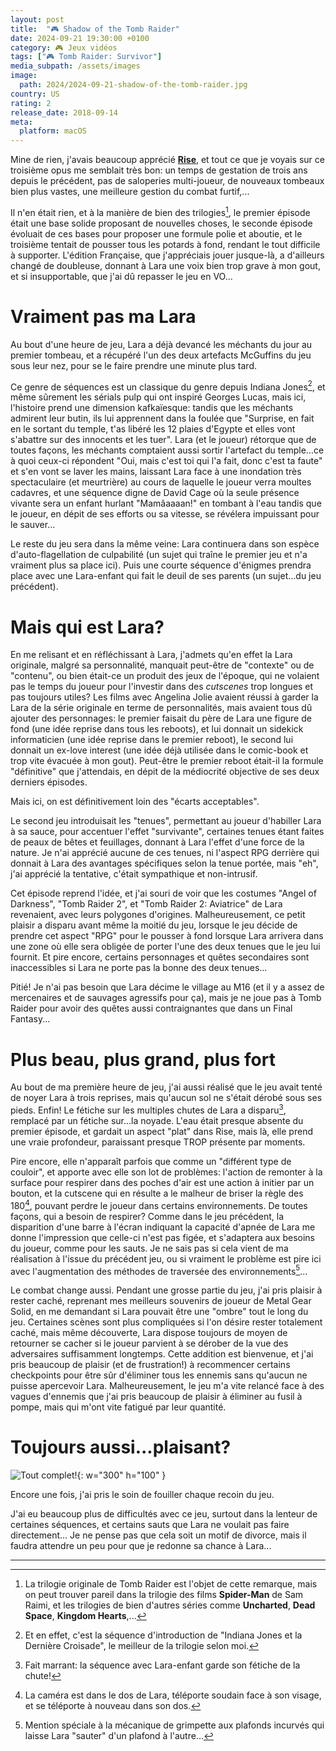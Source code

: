 ```yaml
---
layout: post
title:  "🎮 Shadow of the Tomb Raider"
date: 2024-09-21 19:30:00 +0100
category: 🎮 Jeux vidéos
tags: ["🎮 Tomb Raider: Survivor"]
media_subpath: /assets/images
image:
  path: 2024/2024-09-21-shadow-of-the-tomb-raider.jpg
country: US
rating: 2
release_date: 2018-09-14
meta:
  platform: macOS
---
```


Mine de rien, j'avais beaucoup apprécié [**Rise**](/posts/rise-of-the-tomb-raider/), et tout ce que je voyais sur ce troisième opus me semblait très bon: un temps de gestation de trois ans depuis le précédent, pas de saloperies multi-joueur, de nouveaux tombeaux bien plus vastes, une meilleure gestion du combat furtif,...

Il n'en était rien, et à la manière de bien des trilogies[^1], le premier épisode était une base solide proposant de nouvelles choses, le seconde épisode évoluait de ces bases pour proposer une formule polie et aboutie, et le troisième tentait de pousser tous les potards à fond, rendant le tout difficile à supporter. L'édition Française, que j'appréciais jouer jusque-là, a d'ailleurs changé de doubleuse, donnant à Lara une voix bien trop grave à mon gout, et si insupportable, que j'ai dû repasser le jeu en VO...

# Vraiment pas ma Lara

Au bout d'une heure de jeu, Lara a déjà devancé les méchants du jour au premier tombeau, et a récupéré l'un des deux artefacts McGuffins  du jeu sous leur nez, pour se le faire prendre une minute plus tard.

Ce genre de séquences est un classique du genre depuis Indiana Jones[^2], et même sûrement les sérials pulp qui ont inspiré Georges Lucas, mais ici, l'histoire prend une dimension kafkaïesque: tandis que les méchants admirent leur butin, ils lui apprennent dans la foulée que "Surprise, en fait en le sortant du temple, t'as libéré les 12 plaies d'Egypte et elles vont s'abattre sur des innocents et les tuer". Lara (et le joueur) rétorque que de toutes façons, les méchants comptaient aussi sortir l'artefact du temple...ce à quoi ceux-ci répondent "Oui, mais c'est toi qui l'a fait, donc c'est ta faute" et s'en vont se laver les mains, laissant Lara face à une inondation très spectaculaire (et meurtrière) au cours de laquelle le joueur verra moultes cadavres, et une séquence digne de David Cage où la seule présence vivante sera un enfant hurlant "Mamâaaaan!" en tombant à l'eau tandis que le joueur, en dépit de ses efforts ou sa vitesse, se révélera impuissant pour le sauver...

Le reste du jeu sera dans la même veine: Lara continuera dans son espèce d'auto-flagellation de culpabilité (un sujet qui traîne le premier jeu et n'a vraiment plus sa place ici). Puis une courte séquence d'énigmes prendra place avec une Lara-enfant qui fait le deuil de ses parents (un sujet...du jeu précédent).

# Mais qui est Lara?

En me relisant et en réfléchissant à Lara, j'admets qu'en effet la Lara originale, malgré sa personnalité, manquait peut-être de "contexte" ou de "contenu", ou bien était-ce un produit des jeux de l'époque, qui ne volaient pas le temps du joueur pour l'investir dans des *cutscenes* trop longues et pas toujours utiles? Les films avec Angelina Jolie avaient réussi à garder la Lara de la série originale en terme de personnalités, mais avaient tous dû ajouter des personnages: le premier faisait du père de Lara une figure de fond (une idée reprise dans tous les reboots), et lui donnait un sidekick informaticien (une idée reprise dans le premier reboot), le second lui donnait un ex-love interest (une idée déjà utilisée dans le comic-book et trop vite évacuée à mon gout). Peut-être le premier reboot était-il la formule "définitive" que j'attendais, en dépit de la médiocrité objective de ses deux derniers épisodes.

Mais ici, on est définitivement loin des "écarts acceptables".

Le second jeu introduisait les "tenues", permettant au joueur d'habiller Lara à sa sauce, pour accentuer l'effet "survivante", certaines tenues étant faites de peaux de bêtes et feuillages, donnant à Lara l'effet d'une force de la nature. Je n'ai apprécié aucune de ces tenues, ni l'aspect RPG derrière qui donnait à Lara des avantages spécifiques selon la tenue portée, mais "eh", j'ai apprécié la tentative, c'était sympathique et non-intrusif.

Cet épisode reprend l'idée, et j'ai souri de voir que les costumes "Angel of Darkness", "Tomb Raider 2", et "Tomb Raider 2: Aviatrice" de Lara revenaient, avec leurs polygones d'origines. Malheureusement, ce petit plaisir a disparu avant même la moitié du jeu, lorsque le jeu décide de prendre cet aspect "RPG" pour le pousser à fond lorsque Lara arrivera dans une zone où elle sera obligée de porter l'une des deux tenues que le jeu lui fournit. Et pire encore, certains personnages et quêtes secondaires sont inaccessibles si Lara ne porte pas la bonne des deux tenues...

Pitié! Je n'ai pas besoin que Lara décime le village au M16 (et il y a assez de mercenaires et de sauvages agressifs pour ça), mais je ne joue pas à Tomb Raider pour avoir des quêtes aussi contraignantes que dans un Final Fantasy...

# Plus beau, plus grand, plus fort

Au bout de ma première heure de jeu, j'ai aussi réalisé que le jeu avait tenté de noyer Lara à trois reprises, mais qu'aucun sol ne s'était dérobé sous ses pieds. Enfin! Le fétiche sur les multiples chutes de Lara a disparu[^3], remplacé par un fétiche sur...la noyade. L'eau était presque absente du premier épisode, et gardait un aspect "plat" dans Rise, mais là, elle prend une vraie profondeur, paraissant presque TROP présente par moments.

Pire encore, elle n'apparaît parfois que comme un "différent type de couloir", et apporte avec elle son lot de problèmes: l'action de remonter à la surface pour respirer dans des poches d'air est une action à initier par un bouton, et la cutscene qui en résulte a le malheur de briser la règle des 180[^4], pouvant perdre le joueur dans certains environnements. De toutes façons, qui a besoin de respirer? Comme dans le jeu précédent, la disparition d'une barre à l'écran indiquant la capacité d'apnée de Lara me donne l'impression que celle-ci n'est pas figée, et s'adaptera aux besoins du joueur, comme pour les sauts. Je ne sais pas si cela vient de ma réalisation à l'issue du précédent jeu, ou si vraiment le problème est pire ici avec l'augmentation des méthodes de traversée des environnements[^5]...

Le combat change aussi. Pendant une grosse partie du jeu, j'ai pris plaisir à rester caché, reprenant mes meilleurs souvenirs de joueur de Metal Gear Solid, en me demandant si Lara pouvait être une "ombre" tout le long du jeu. Certaines scènes sont plus compliquées si l'on désire rester totalement caché, mais même découverte, Lara dispose toujours de moyen de retourner se cacher si le joueur parvient à se dérober de la vue des adversaires suffisamment longtemps. Cette addition est bienvenue, et j'ai pris beaucoup de plaisir (et de frustration!) à recommencer certains checkpoints pour être sûr d'éliminer tous les ennemis sans qu'aucun ne puisse apercevoir Lara. Malheureusement, le jeu m'a vite relancé face à des vagues d'ennemis que j'ai pris beaucoup de plaisir à éliminer au fusil à pompe, mais qui m'ont vite fatigué par leur quantité.

# Toujours aussi...plaisant?

![Tout complet!](2024/2024-09-21-completed.png){: w="300" h="100" }

Encore une fois, j'ai pris le soin de fouiller chaque recoin du jeu.

J'ai eu beaucoup plus de difficultés avec ce jeu, surtout dans la lenteur de certaines séquences, et certains sauts que Lara ne voulait pas faire directement... Je ne pense pas que cela soit un motif de divorce, mais il faudra attendre un peu pour que je redonne sa chance à Lara...

* * *
[^1]: La trilogie originale de Tomb Raider est l'objet de cette remarque, mais on peut trouver pareil dans la trilogie des films **Spider-Man** de Sam Raimi, et les trilogies de bien d'autres séries comme **Uncharted**, **Dead Space**, **Kingdom Hearts**,...
[^2]: Et en effet, c'est la séquence d'introduction de "Indiana Jones et la Dernière Croisade", le meilleur de la trilogie selon moi.
[^3]: Fait marrant: la séquence avec Lara-enfant garde son fétiche de la chute!
[^4]: La caméra est dans le dos de Lara, téléporte soudain face à son visage, et se téléporte à nouveau dans son dos.
[^5]: Mention spéciale à la mécanique de grimpette aux plafonds incurvés qui laisse Lara "sauter" d'un plafond à l'autre...

